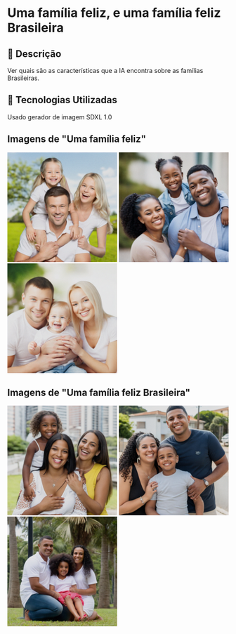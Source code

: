 # Uma família feliz, e uma família feliz Brasileira

## 📒 Descrição
Ver quais são as características que a IA encontra sobre as famílias Brasileiras.

## 🤖 Tecnologias Utilizadas
Usado gerador de imagem SDXL 1.0

## Imagens de "Uma família feliz"

<img src="./img/pic_1.png" width="250px">
<img src="./img/pic_2.png" width="250px">
<img src="./img/pic_3.png" width="250px">

## Imagens de "Uma família feliz Brasileira"

<img src="./img/pic_4.png" width="250px">
<img src="./img/pic_5.png" width="250px">
<img src="./img/pic_6.png" width="250px">